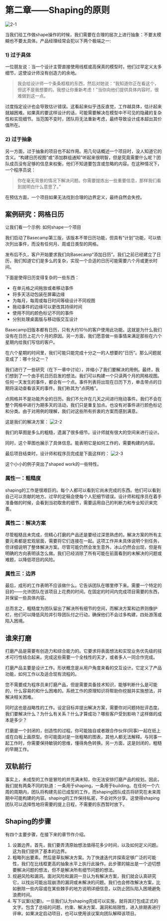 # 第二章——Shaping的原则
![2-1](/images/2-1.jpg)

当我们给工作做shape操作的时候，我们需要在合理的层次上进行抽象：不要太模糊也不要太具体。产品经理经常会犯以下两个极端之一:

### 1) 过于具体
一位朋友说：当一个设计主管直接使用线框或高保真的模型时，他们过早定义太多细节，这使设计师没有创造力的余地。

> 我会给设计师一个条条框框的东西，然后对她说：“我知道你正在看这个，但这不是我想要的。我想让你重新考虑！”当你向他们提供具体内容时，很难做到这一点。

过度指定设计也会导致估计错误。这看起来似乎违反直觉，工作越具体，估计起来就越困难。如果真的要这样设计的话，可能需要解决在模型中不可见的隐藏的复杂性和实现细节。当范围不变时，团队将无法重新考虑，最终导致设计成本超出其价值所在。

### 2) 过于抽象
另一方面，过于抽象的项目也不起作用。用几句话概述一个项目时，没人知道它的含义。“构建日历视图”或“添加群组通知”听起来很明智，但是究竟需要什么呢？团队成员没有足够的信息来权衡，他们不知道要包含或忽略的内容。在这种情况下，一个程序员说：

> 你在毫无背景的情况下解决问题。你需要提炼出一些重要信息，那样我们看到就明白什么意思了。”

在预估方面，一个项目如果无法找到合理的边界定义，最终自然会失控。

## 案例研究：网格日历

让我们看一个示例: 如何shape一个项目

我们启动了Basecamp第三版，该版本不带日历功能，但具有“计划”功能，可以依次列出事件，而没有任何月、周或日类型的网格。

发布后不久，客户开始要求我们向Basecamp“添加日历”。我们之前已经建立了日历，我们知道它们是多么的复杂，实现一个合适的日历可能需要六个月或更长时间。

下面是使得日历变得复杂的一些东西：

* 在单元格之间拖放或者移动事件
* 将多天活动包装在屏幕边缘
* 为每月，每周或每日时间等级设计不同视图
* 拖动事件的边缘可以更改其持续时间
* 使用不同的颜色标记不同的事件
* 分别处理桌面版与移动版交互设计

Basecamp旧版本都有日历，只有大约10％的客户使用此功能。这就是为什么我们没有在日历上花六个月的原因。另一方面，我们愿意做一些事情来满足那些在六个星期内给我们写信的客户。

在六个星期的时间里，我们可能只能完成十分之一的人想要的“日历”。那么问题就变成了：哪十分之一？

我们进行了一些研究（在下一章中讨论），并缩小了我们要解决的用例。最终，我们想到了一个由手机日历启发的想法。我们可以构建一个只读两个月的网格视图。任何一天发生的事件，都会有一个点。事件列表将出现在日历下方，单击带点的日期将滚动查看该天的事件。我们称其为“点网格”。

点网格并不是功能齐全的日历。我们不允许在几天之间进行拖动事件。我们不会在整个网格中进行为期多天的活动，我们只是重复加点。也没有对事件进行颜色标记和分类。由于对用例的理解，我们对这些所有折衷的方案而感到满意。

这是我们的解决方案：
![2-2](/images/2-2.png)

我们的草图是多么的粗糙，遗漏了很多细节。设计师就有很大的空间来进行设计。

同时，这个草图也展示了具体信息。能表明它是如何工作的，需要构建的内容。

最后项目结束时，设计师和程序员完成是下面这样的：
![2-3](/images/2-3.png)


这个小小的例子突出了shaped work的一些特性。

### 属性一：粗糙度
shaping的工作是很艰巨的。每个人都可以看到它尚未完成的东西。他们可以看到自己可以贡献的地方。过早的定稿会使每个人犯细节错误。设计师和程序员在着手准备做的时候，会看到当初取舍的细节，需要运用自己的判断力和专业知识来完善。

### 属性二：解决方案
尽管粗糙且未完成，但精心打磨的产品还是要经过深思熟虑的。解决方案的所有主要元素都是宏观层面，需要将它们连接在一起。这项工作并未具体说明个别任务，但详细说明了整体解决方案。尽管可能仍然会发生意外，冰山仍然会出现，但是有明确的方向表明该怎么做。我们已经消除了所有可能在前面看到的未解决的问题或难题，以降低项目的风险。

### 属性三：边界
最后，成形的工作表明不应该做什么。它告诉团队在哪里停下来。需要一个特定的目的——允许团队在该项目上花费的时间。在固定的时间内完成项目需要的东西，并保留一些具体内容。


总而言之，粗糙度为团队留出了解决所有细节的空间，而解决方案和边界则像护栏，他们可以降低风险并引导团队付之行动，确保他们不会过多构建，四处游荡或陷入困境。


## 谁来打磨
打磨产品是需要有创造力和综合能力的。它要求将表面想法和实现业务优先级的技术可行性结合起来。完成这些需要一个全栈性的天才，或者多人一同合作完成。

打磨产品主要是设计工作。形状概念是从用户角度来看的交互设计。它定义了产品功能，如何工作以及适合现有流程的。

您不需要成为程序员来打磨产品，但是需要具备技术知识，能够判断什么是可能的，什么容易的和什么困难的。系统工作的原理知识将帮助你挖掘并实施想法，并解决相关困难。

同时这也是战略性的工作。设定目标并提出解决方案，需要你对问题持批评态度。我们要解决什么？为什么有关系？什么才算成功？哪些客户受到影响？这样做的成本是多少？

打磨是一个封闭的，创造性的过程。你可能独自或者跟合作伙伴(同事)一起在纸上或在白板上画原型。你可能面对是一张粗略的图表，其他人都无法解释。与同事一起工作时，你需要保持敏锐的思维，懂得角色转换。另一方面，这是封闭的，粗糙的早期工作。

## 双轨前行
事实上，未成型的工作是冒险的并充满未知，你无法安排打磨产品的规划。因此，我们就有两条不同的轨道：一条用于shaping，一条用于building。在任何一个六周的周期内，团队将构建先前已成型的工作，而shaping团队成员将研究在未来周期中可能构建的内容。shaping的工作保持私密，不会对外分享。这使得shaping团队可以选择性地将需要的提上日程，不需要的东西暂时放下。

## Shaping的步骤
有四个主要步骤，在接下来的章节作介绍。

1) 设置边界。首先，我们要弄清原始想法值得花多少时间，以及如何定义问题。这为我们提供了基本的边界。
2) 粗略列出要素。然后是草拟解决方案。为了快速迭代并探索足够广泛的可能性，我们在比线框更高的抽象水平上执行此操作。此步骤的输出是一个迫切想要解决问题的想法，但不是解决所有细节问题的想法。
3) 规避风险和漏洞。面对风险和漏洞一旦认为有解决方案，我们就会认真研究它，以找出可能出现崩溃的漏洞或未解决的问题。我们也会修改解决方案，比如删除一些内容或在某些棘手的地方说明详细信息，以防止团队陷入困境避免浪费时间。
4) 写下议案(纪要)。一旦我们认为shaping完成可以实施，就将其打包成正式的文字。包含了总结的问题、约束、解决方案、漏洞和局限性，进入排期表进行评审。如果决定启动项目，也可以使用该议案向团队解释该项目。
